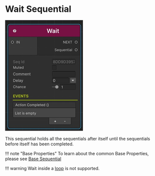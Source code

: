 # Wait Sequential

![Wait](/img/sequential_wait.jpg)

This sequential holds all the sequentials after itself until the sequentials before itself has been completed.

!!! note "Base Properties"
    To learn about the common Base Properties, please see [Base Sequential](../sequential_base.md)

!!! warning
    Wait inside a [loop](../loopsequentials/index.md) is not supported.
    